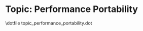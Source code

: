 Topic: Performance Portability
==============================

\dotfile topic_performance_portability.dot